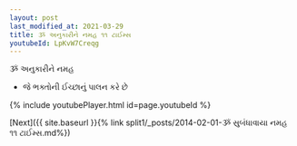 ```yaml
---
layout: post
last_modified_at: 2021-03-29
title: ૐ અનુકારીને નમહ ૧૧ ટાઈમ્સ
youtubeId: LpKvW7Creqg
---
```

 
 
 ૐ અનુકારીને નમહ  
 
 -  જે ભક્તોની ઈચ્છાનું પાલન કરે છે 
 
  
 
  
 
 
 
 
 
 


{% include youtubePlayer.html id=page.youtubeId %}
 
[Next]({{ site.baseurl }}{% link  split1/_posts/2014-02-01-ૐ સુબંધાવાયા નમહ ૧૧ ટાઈમ્સ.md%})
 
